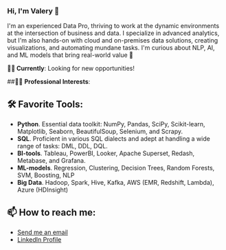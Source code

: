 ### Hi, I'm Valery 👋

<!-- -->
I'm an experienced Data Pro, thriving to work at the dynamic environments at the intersection of business and data. I specialize in advanced analytics, but I'm also hands-on with cloud and on-premises data solutions, creating visualizations, and automating mundane tasks. I'm curious about NLP, AI, and ML models that bring real-world value 🚀

**👨‍💻 Currently**: Looking for new opportunities!

##👨‍🔬 **Professional Interests**:

## 🛠️ **Favorite Tools**: 
- **Python**. Essential data toolkit: NumPy, Pandas, SciPy, Scikit-learn, Matplotlib, Seaborn, BeautifulSoup, Selenium, and Scrapy.
- **SQL**. Proficient in various SQL dialects and adept at handling a wide range of tasks: DML, DDL, DQL. 
- **BI-tools**. Tableau, PowerBI, Looker, Apache Superset, Redash, Metabase, and Grafana.
- **ML-models**. Regression, Clustering, Decision Trees, Random Forests, SVM, Boosting, NLP
- **Big Data**. Hadoop, Spark, Hive, Kafka, AWS (EMR, Redshift, Lambda), Azure (HDInsight)

<!-- ## 🔭 Selected Projects: -->

## 📫 How to reach me: 
- [Send me an email](mailto:roizen.vv@gmail.com)
- [LinkedIn Profile]([https://www.linkedin.com/in/your-profile-url](https://www.linkedin.com/in/valery-roizen/)https://www.linkedin.com/in/valery-roizen/)

<!-- ##⚡ Fun fact: -->

